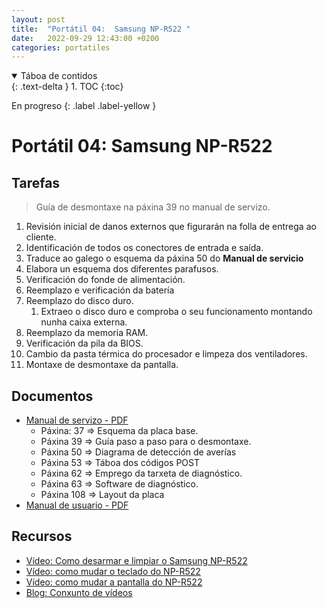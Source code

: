 ```yaml
---
layout: post
title:  "Portátil 04:  Samsung NP-R522 "
date:   2022-09-29 12:43:00 +0200
categories: portatiles
---
```


<details open markdown="block">
  <summary>
    Táboa de contidos
  </summary>
  {: .text-delta }
1. TOC
{:toc}
</details>

En progreso
{: .label .label-yellow }

# Portátil 04:  Samsung NP-R522

## Tarefas
> Guía de desmontaxe na páxina 39 no manual de servizo. 

1. Revisión inicial de danos externos que figurarán na folla de entrega ao cliente. 
2. Identificación de todos os conectores de entrada e saída.
3. Traduce ao galego o esquema da páxina 50 do **Manual de servicio**
4. Elabora un esquema dos diferentes parafusos. 
5. Verificación do fonde de alimentación. 
6. Reemplazo e verificación da batería
7. Reemplazo do disco duro. 
   1. Extraeo o disco duro e comproba o seu funcionamento montando nunha caixa externa.
8. Reemplazo da memoria RAM. 
9. Verificación da pila da BIOS. 
10. Cambio da pasta térmica do procesador e limpeza dos ventiladores. 
11. Montaxe de desmontaxe da pantalla.


## Documentos
* [Manual de servizo - PDF ]({{site.baseurl}}/taller/portatil/04/manual_servicio_samsung_r522_bonn.pdf)
  * Páxina: 37 => Esquema da placa base.
  * Páxina 39 => Guía paso a paso para o desmontaxe.
  * Páxina 50 => Diagrama de detección de averías  
  * Páxina 53 => Táboa dos códigos POST 
  * Páxina 62 => Emprego da tarxeta de diagnóstico.
  * Páxina 63 => Software de diagnóstico. 
  * Páxina 108 => Layout da placa
* [Manual de usuario - PDF ]({{site.baseurl}}/taller/portatil/04/ManualUsuarioSamsung-NP-R522.pdf)
 
## Recursos
 - [Vídeo: Como desarmar e limpiar o Samsung NP-R522](https://www.youtube.com/watch?v=hh9Puu94nMg&ab_channel=How-FixIT)
 - [Vídeo:  como mudar o teclado do NP-R522 ](https://www.youtube.com/watch?v=_TMen-HQybU&ab_channel=How-FixIT)
 - [Vídeo:  como mudar a pantalla do NP-R522 ](https://www.youtube.com/watch?v=T_UkiKi7Jew&ab_channel=How-FixIT)
 - [Blog: Conxunto de vídeos](https://www.how-fixit.com/laptop-repair-guides/samsung-laptop/samsung-r518-r520-r522/)

